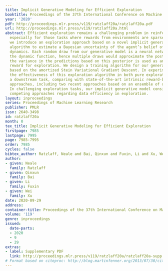 ```yaml
---
title: Implicit Generative Modeling for Efficient Exploration
booktitle: Proceedings of the 37th International Conference on Machine Learning
year: '2020'
pdf: http://proceedings.mlr.press/v119/ratzlaff20a/ratzlaff20a.pdf
url: http://proceedings.mlr.press/v119/ratzlaff20a.html
abstract: Efficient exploration remains a challenging problem in reinforcement learning,
  especially for those tasks where rewards from environments are sparse. In this work,
  we introduce an exploration approach based on a novel implicit generative modeling
  algorithm to estimate a Bayesian uncertainty of the agent’s belief of the environment
  dynamics. Each random draw from our generative model is a neural network that instantiates
  the dynamic function, hence multiple draws would approximate the posterior, and
  the variance in the predictions based on this posterior is used as an intrinsic
  reward for exploration. We design a training algorithm for our generative model
  based on the amortized Stein Variational Gradient Descent. In experiments, we demonstrate
  the effectiveness of this exploration algorithm in both pure exploration tasks and
  a downstream task, comparing with state-of-the-art intrinsic reward-based exploration
  approaches, including two recent approaches based on an ensemble of dynamic models.
  In challenging exploration tasks, our implicit generative model consistently outperforms
  competing approaches regarding data efficiency in exploration.
layout: inproceedings
series: Proceedings of Machine Learning Research
publisher: PMLR
issn: 2640-3498
id: ratzlaff20a
month: 0
tex_title: Implicit Generative Modeling for Efficient Exploration
firstpage: 7985
lastpage: 7995
page: 7985-7995
order: 7985
cycles: false
bibtex_author: Ratzlaff, Neale and Bai, Qinxun and Fuxin, Li and Xu, Wei
author:
- given: Neale
  family: Ratzlaff
- given: Qinxun
  family: Bai
- given: Li
  family: Fuxin
- given: Wei
  family: Xu
date: 2020-09-29
address: 
container-title: Proceedings of the 37th International Conference on Machine Learning
volume: '119'
genre: inproceedings
issued:
  date-parts:
  - 2020
  - 9
  - 29
extras:
- label: Supplementary PDF
  link: http://proceedings.mlr.press/v119/ratzlaff20a/ratzlaff20a-supp.pdf
# Format based on citeproc: http://blog.martinfenner.org/2013/07/30/citeproc-yaml-for-bibliographies/
---
```

